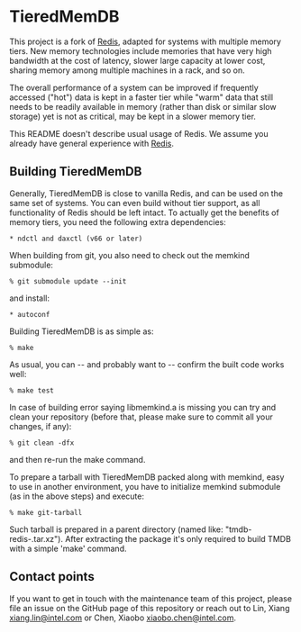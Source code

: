TieredMemDB
===========

This project is a fork of [Redis](https://redis.io), adapted for systems
with multiple memory tiers. New memory technologies include memories that
have very high bandwidth at the cost of latency, slower large capacity
at lower cost, sharing memory among multiple machines in a rack, and so on.

The overall performance of a system can be improved if frequently accessed
("hot") data is kept in a faster tier while "warm" data that still needs
to be readily available in memory (rather than disk or similar slow storage)
yet is not as critical, may be kept in a slower memory tier.

This README doesn't describe usual usage of Redis. We assume you already
have general experience with [Redis](https://github.com/redis/redis).


Building TieredMemDB
--------------------

Generally, TieredMemDB is close to vanilla Redis, and can be used on the
same set of systems. You can even build without tier support, as all
functionality of Redis should be left intact. To actually get the benefits
of memory tiers, you need the following extra dependencies:

    * ndctl and daxctl (v66 or later)

When building from git, you also need to check out the memkind submodule:

    % git submodule update --init

and install:

    * autoconf

Building TieredMemDB is as simple as:

    % make

As usual, you can -- and probably want to -- confirm the built code works
well:

    % make test

In case of building error saying libmemkind.a is missing you can try and
clean your repository (before that, please make sure to commit all your changes, if any):

    % git clean -dfx

and then re-run the make command.

To prepare a tarball with TieredMemDB packed along with memkind, easy to use
in another environment, you have to initialize memkind submodule (as in the above steps)
and execute:

    % make git-tarball

Such tarball is prepared in a parent directory (named like: "tmdb-redis-<version>.tar.xz").
After extracting the package it's only required to build TMDB with a simple 'make' command.

Contact points
--------------

If you want to get in touch with the maintenance team of this project, please file an
issue on the GitHub page of this repository or reach out to
Lin, Xiang <xiang.lin@intel.com> or Chen, Xiaobo <xiaobo.chen@intel.com>.
